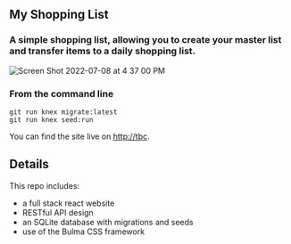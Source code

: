 ## My Shopping List 

### A simple shopping list, allowing you to create your master list and transfer items to a daily shopping list. 

![Screen Shot 2022-07-08 at 4 37 00 PM](https://user-images.githubusercontent.com/96268293/177917864-bdee6003-c087-47f9-ac42-0047544d7428.png)

### From the command line

```
git run knex migrate:latest
git run knex seed:run
```

You can find the site live on [http://tbc](http://tbc).

## Details

This repo includes:

* a full stack react website
* RESTful API design
* an SQLite database with migrations and seeds
* use of the Bulma CSS framework

